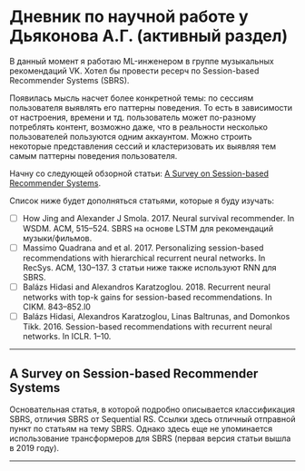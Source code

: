 # Дневник по научной работе у Дьяконова А.Г. (активный раздел)

В данный момент я работаю ML-инженером в группе музыкальных рекомендаций VK. Хотел бы провести ресерч по Session-based Recommender Systems (SBRS).

Появилась мысль насчет более конкретной темы: по сессиям пользователя выявлять его паттерны поведения. То есть в зависимости от настроения, времени и тд. пользователь может по-разному потреблять контент, возможно даже, что в реальности несколько пользователей пользуются одним аккаунтом. Можно строить некоторые представления сессий и кластеризовать их выявляя тем самым паттерны поведения пользователя.

Начну со следующей обзорной статьи: [A Survey on Session-based Recommender Systems](https://arxiv.org/pdf/1902.04864.pdf).

Список ниже будет дополняться статьями, которые я буду изучать:
- [ ] How Jing and Alexander J Smola. 2017. Neural survival recommender. In WSDM. ACM, 515–524. SBRS на основе LSTM для рекомендаций музыки/фильмов.
- [ ] Massimo Quadrana and et al. 2017. Personalizing session-based recommendations with hierarchical recurrent neural networks. In RecSys. ACM, 130–137. 3 статьи ниже также используют RNN для SBRS.
- [ ] Balázs Hidasi and Alexandros Karatzoglou. 2018. Recurrent neural networks with top-k gains for session-based recommendations. In CIKM. 843–852.l0
- [ ] Balázs Hidasi, Alexandros Karatzoglou, Linas Baltrunas, and Domonkos Tikk. 2016. Session-based recommendations with recurrent neural networks. In ICLR. 1–10.

___

## A Survey on Session-based Recommender Systems

Основательная статья, в которой подробно описывается классификация SBRS, отличия SBRS от Sequential RS. Ссылки здесь отличный отправной пункт по статьям на тему SBRS. Однако здесь еще не упоминается использование трансформеров для SBRS (первая версия статьи вышла в 2019 году).

___



